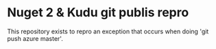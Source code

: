 # Nuget 2 & Kudu git publis repro #
This repository exists to repro an exception that occurs when doing 'git push azure master'.